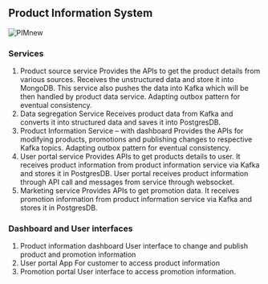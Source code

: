 

## Product Information System


![PIMnew](https://github.com/user-attachments/assets/86767ee3-735b-4fd6-b2a7-3f20f80515b8)

### Services
1. Product source service
Provides the APIs to get the product details from various sources.
Receives the unstructured data and store it into MongoDB. This service also pushes the
data into Kafka which will be then handled by product data service.
Adapting outbox pattern for eventual consistency.
2. Data segregation Service
Receives product data from Kafka and converts it into structured data and saves it into
PostgresDB.
3. Product Information Service – with dashboard
Provides the APIs for modifying products, promotions and publishing changes to respective
Kafka topics.
Adapting outbox pattern for eventual consistency.
4. User portal service
Provides APIs to get products details to user.
It receives product information from product information service via Kafka and stores it in
PostgresDB. User portal receives product information through API call and messages from
service through websocket.
5. Marketing service
Provides APIs to get promotion data. It receives promotion information from product
information service via Kafka and stores it in PostgresDB.

### Dashboard and User interfaces
1. Product information dashboard
User interface to change and publish product and promotion information
2. User portal App
For customer to access product information
3. Promotion portal
User interface to access promotion information.
